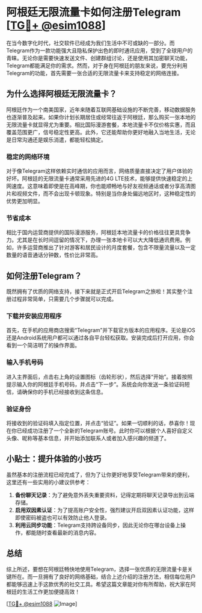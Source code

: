 # 阿根廷无限流量卡如何注册Telegram [[TG💪+ @esim1088](https://t.me/s/esim1088)]

在当今数字化时代，社交软件已经成为我们生活中不可或缺的一部分。而Telegram作为一款功能强大且隐私保护出色的即时通讯应用，受到了全球用户的青睐。无论你是需要快速发送文件、创建群组讨论，还是使用其加密聊天功能，Telegram都能满足你的需求。然而，对于身在阿根廷的朋友来说，要充分利用Telegram的功能，首先需要一张合适的无限流量卡来支持稳定的网络连接。

## 为什么选择阿根廷无限流量卡？

阿根廷作为一个南美国家，近年来随着互联网基础设施的不断完善，移动数据服务也逐渐普及起来。如果你计划长期居住或经常往返于阿根廷，那么购买一张本地的无限流量卡就显得尤为重要。相比国际漫游套餐，本地流量卡不仅价格实惠，而且覆盖范围更广，信号稳定性更高。此外，它还能帮助你更好地融入当地生活，无论是日常沟通还是娱乐消遣，都能轻松搞定。

### 稳定的网络环境

对于像Telegram这样依赖实时通信的应用而言，网络质量直接决定了用户体验的好坏。阿根廷的无限流量卡通常采用先进的4G LTE技术，能够提供快速稳定的上网速度。这意味着即使是在高峰期，你也能顺畅地与好友视频通话或者分享高清图片和视频文件，而不会出现卡顿现象。特别是当你身处偏远地区时，这种稳定性的优势更加明显。

### 节省成本

相比于国内运营商提供的国际漫游服务，阿根廷本地流量卡的价格往往更具竞争力。尤其是在长时间逗留的情况下，办理一张本地卡可以大大降低通讯费用。例如，许多运营商推出了针对游客和居民设计的月度套餐，包含不限量流量以及一定数量的语音通话分钟数，性价比非常高。

## 如何注册Telegram？

既然拥有了优质的网络支持，接下来就是正式开启Telegram之旅啦！其实整个注册过程非常简单，只需要几个步骤就可以完成。

### 下载并安装应用程序

首先，在手机的应用商店搜索“Telegram”并下载官方版本的应用程序。无论是iOS还是Android系统用户都可以通过各自平台轻松获取。安装完成后打开应用，你会看到一个简洁明了的操作界面。

### 输入手机号码

进入主界面后，点击右上角的设置图标（齿轮形状），然后选择“开始”。接着按照提示输入你的阿根廷手机号码，并点击“下一步”。系统会向你发送一条验证码短信，请确保你的手机已经接收到这条信息。

### 验证身份

将接收到的验证码填入指定位置，并点击“验证”。如果一切顺利的话，恭喜你！现在你已经成功注册了一个全新的Telegram账号。此时你可以根据个人喜好自定义头像、昵称等基本信息，并开始添加联系人或者加入感兴趣的频道了。

## 小贴士：提升体验的小技巧

虽然基本的注册流程已经完成了，但为了让你更好地享受Telegram带来的便利，这里还有一些实用的小建议供参考：

1. **备份聊天记录**：为了避免意外丢失重要资料，记得定期将聊天记录导出到云端存储。
2. **启用双因素认证**：为了提高账户安全性，强烈建议开启双因素认证功能，这样即使密码被盗也可以有效防止他人登录。
3. **利用云同步功能**：Telegram支持跨设备同步，因此无论你在哪台设备上操作，都能随时查看最新的消息内容。

## 总结

综上所述，要想在阿根廷畅快地使用Telegram，选择一张优质的无限流量卡是关键所在。而一旦拥有了良好的网络基础，结合上述介绍的注册方法，相信每位用户都能够迅速上手这款优秀的社交工具。希望这篇文章能对你有所帮助，祝大家在阿根廷的生活工作更加便捷高效！

[[TG💪+ @esim1088](https://t.me/s/esim1088) ![Image](https://i.postimg.cc/4NQfJmqS/Snipaste-2025-05-13-00-14-12.png)]
